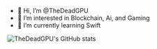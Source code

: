- 👋 Hi, I’m @TheDeadGPU
- 👀 I’m interested in Blockchain, Ai, and Gaming
- 🌱 I’m currently learning Swift
<!--- 💞️ I’m looking to collaborate on ...
- 📫 How to reach me ...
--->
<!---
TheDeadGPU/TheDeadGPU is a ✨ special ✨ repository because its `README.md` (this file) appears on your GitHub profile.
You can click the Preview link to take a look at your changes.
--->
![TheDeadGPU's GitHub stats](https://github-readme-stats.vercel.app/api?username=thedeadgpu&show_icons=true&theme=transparent)
